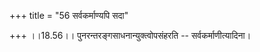 +++
title = "56 सर्वकर्माण्यपि सदा"

+++
।।18.56।। पुनरन्तरङ्गसाधनान्युक्त्वोपसंहरति -- सर्वकर्माणीत्यादिना।
